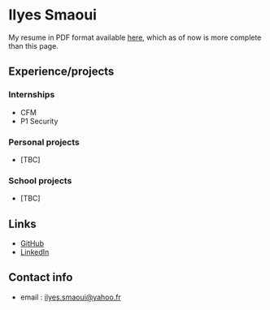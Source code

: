 # Ilyes Smaoui

My resume in PDF format available
[here](https://ilyes-smaouii.github.io/res/resume.pdf "Link to the PDF file I've uploaded to the repo"),
which as of now is more complete than this page.

## Experience/projects
### Internships
- CFM
- P1 Security

### Personal projects
- [TBC]

### School projects
- [TBC]

## Links
- [GitHub](https://github.com/ilyes-smaouii "Link to my GitHub profile")
- [LinkedIn](https://www.linkedin.com/in/ilyes-smaoui/ "Link to my LinkedIn profile")

## Contact info
- email : [ilyes.smaoui@yahoo.fr](mailto:ilyes.smaoui@yahoo.fr "Professional email")